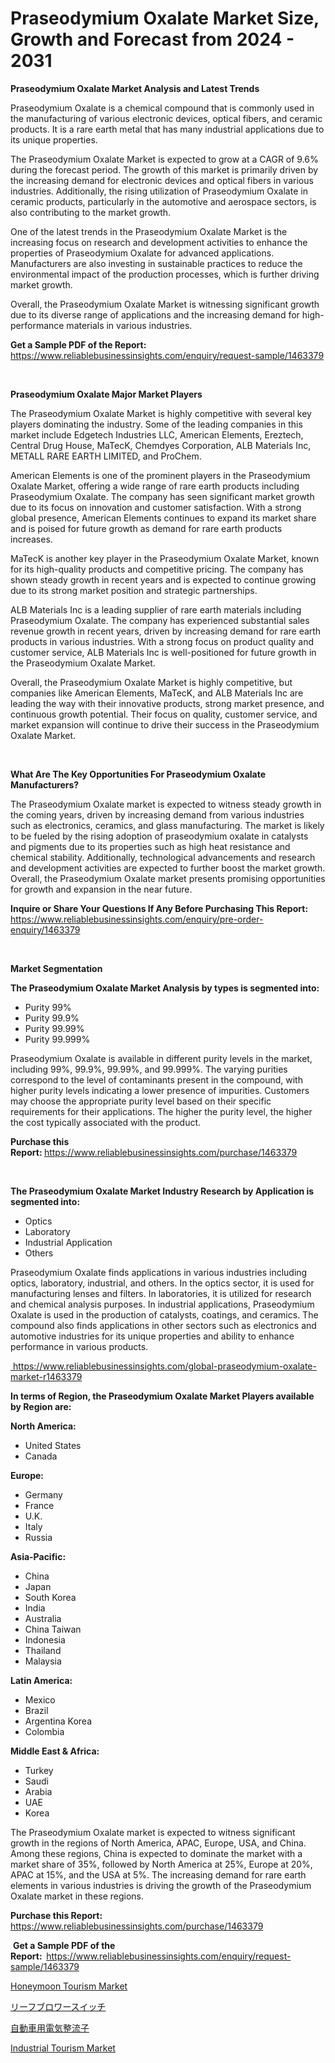 <p><h1>Praseodymium Oxalate Market Size, Growth and Forecast from 2024 - 2031</h1></p><p><strong>Praseodymium Oxalate Market Analysis and Latest Trends</strong></p>
<p><p>Praseodymium Oxalate is a chemical compound that is commonly used in the manufacturing of various electronic devices, optical fibers, and ceramic products. It is a rare earth metal that has many industrial applications due to its unique properties.</p><p>The Praseodymium Oxalate Market is expected to grow at a CAGR of 9.6% during the forecast period. The growth of this market is primarily driven by the increasing demand for electronic devices and optical fibers in various industries. Additionally, the rising utilization of Praseodymium Oxalate in ceramic products, particularly in the automotive and aerospace sectors, is also contributing to the market growth.</p><p>One of the latest trends in the Praseodymium Oxalate Market is the increasing focus on research and development activities to enhance the properties of Praseodymium Oxalate for advanced applications. Manufacturers are also investing in sustainable practices to reduce the environmental impact of the production processes, which is further driving market growth.</p><p>Overall, the Praseodymium Oxalate Market is witnessing significant growth due to its diverse range of applications and the increasing demand for high-performance materials in various industries.</p></p>
<p><strong>Get a Sample PDF of the Report:&nbsp;</strong> <a href="https://www.reliablebusinessinsights.com/enquiry/request-sample/1463379">https://www.reliablebusinessinsights.com/enquiry/request-sample/1463379</a></p>
<p>&nbsp;</p>
<p><strong>Praseodymium Oxalate Major Market Players</strong></p>
<p><p>The Praseodymium Oxalate Market is highly competitive with several key players dominating the industry. Some of the leading companies in this market include Edgetech Industries LLC, American Elements, Ereztech, Central Drug House, MaTecK, Chemdyes Corporation, ALB Materials Inc, METALL RARE EARTH LIMITED, and ProChem.</p><p>American Elements is one of the prominent players in the Praseodymium Oxalate Market, offering a wide range of rare earth products including Praseodymium Oxalate. The company has seen significant market growth due to its focus on innovation and customer satisfaction. With a strong global presence, American Elements continues to expand its market share and is poised for future growth as demand for rare earth products increases.</p><p>MaTecK is another key player in the Praseodymium Oxalate Market, known for its high-quality products and competitive pricing. The company has shown steady growth in recent years and is expected to continue growing due to its strong market position and strategic partnerships.</p><p>ALB Materials Inc is a leading supplier of rare earth materials including Praseodymium Oxalate. The company has experienced substantial sales revenue growth in recent years, driven by increasing demand for rare earth products in various industries. With a strong focus on product quality and customer service, ALB Materials Inc is well-positioned for future growth in the Praseodymium Oxalate Market.</p><p>Overall, the Praseodymium Oxalate Market is highly competitive, but companies like American Elements, MaTecK, and ALB Materials Inc are leading the way with their innovative products, strong market presence, and continuous growth potential. Their focus on quality, customer service, and market expansion will continue to drive their success in the Praseodymium Oxalate Market.</p></p>
<p>&nbsp;</p>
<p><strong>What Are The Key Opportunities For Praseodymium Oxalate Manufacturers?</strong></p>
<p><p>The Praseodymium Oxalate market is expected to witness steady growth in the coming years, driven by increasing demand from various industries such as electronics, ceramics, and glass manufacturing. The market is likely to be fueled by the rising adoption of praseodymium oxalate in catalysts and pigments due to its properties such as high heat resistance and chemical stability. Additionally, technological advancements and research and development activities are expected to further boost the market growth. Overall, the Praseodymium Oxalate market presents promising opportunities for growth and expansion in the near future.</p></p>
<p><strong>Inquire or Share Your Questions If Any Before Purchasing This Report:</strong> <a href="https://www.reliablebusinessinsights.com/enquiry/pre-order-enquiry/1463379">https://www.reliablebusinessinsights.com/enquiry/pre-order-enquiry/1463379</a></p>
<p>&nbsp;</p>
<p><strong>Market Segmentation</strong></p>
<p><strong>The Praseodymium Oxalate Market Analysis by types is segmented into:</strong></p>
<p><ul><li>Purity 99%</li><li>Purity 99.9%</li><li>Purity 99.99%</li><li>Purity 99.999%</li></ul></p>
<p><p>Praseodymium Oxalate is available in different purity levels in the market, including 99%, 99.9%, 99.99%, and 99.999%. The varying purities correspond to the level of contaminants present in the compound, with higher purity levels indicating a lower presence of impurities. Customers may choose the appropriate purity level based on their specific requirements for their applications. The higher the purity level, the higher the cost typically associated with the product.</p></p>
<p><strong>Purchase this Report:&nbsp;</strong><a href="https://www.reliablebusinessinsights.com/purchase/1463379">https://www.reliablebusinessinsights.com/purchase/1463379</a></p>
<p>&nbsp;</p>
<p><strong>The Praseodymium Oxalate Market Industry Research by Application is segmented into:</strong></p>
<p><ul><li>Optics</li><li>Laboratory</li><li>Industrial Application</li><li>Others</li></ul></p>
<p><p>Praseodymium Oxalate finds applications in various industries including optics, laboratory, industrial, and others. In the optics sector, it is used for manufacturing lenses and filters. In laboratories, it is utilized for research and chemical analysis purposes. In industrial applications, Praseodymium Oxalate is used in the production of catalysts, coatings, and ceramics. The compound also finds applications in other sectors such as electronics and automotive industries for its unique properties and ability to enhance performance in various products.</p></p>
<p><a href="https://www.reliablebusinessinsights.com/global-praseodymium-oxalate-market-r1463379">&nbsp;https://www.reliablebusinessinsights.com/global-praseodymium-oxalate-market-r1463379</a></p>
<p><strong>In terms of Region, the Praseodymium Oxalate Market Players available by Region are:</strong></p>
<p>
    <p> <strong> North America: </strong>
        <ul>
            <li>United States</li>
            <li>Canada</li>
        </ul>
        </p> 
    <p> <strong> Europe: </strong>
        <ul>
            <li>Germany</li>
            <li>France</li>
            <li>U.K.</li>
            <li>Italy</li>
            <li>Russia</li>
        </ul>
        </p> 
    <p> <strong> Asia-Pacific: </strong>
        <ul>
            <li>China</li>
            <li>Japan</li>
            <li>South Korea</li>
            <li>India</li>
            <li>Australia</li>
            <li>China Taiwan</li>
            <li>Indonesia</li>
            <li>Thailand</li>
            <li>Malaysia</li>
        </ul>
        </p> 
    <p> <strong> Latin America: </strong>
        <ul>
            <li>Mexico</li>
            <li>Brazil</li>
            <li>Argentina Korea</li>
            <li>Colombia</li>
        </ul>
        </p> 
    <p> <strong> Middle East & Africa: </strong>
        <ul>
            <li>Turkey</li>
            <li>Saudi</li>
            <li>Arabia</li>
            <li>UAE</li>
            <li>Korea</li>
        </ul>
    </p>
    </p>
<p><p>The Praseodymium Oxalate market is expected to witness significant growth in the regions of North America, APAC, Europe, USA, and China. Among these regions, China is expected to dominate the market with a market share of 35%, followed by North America at 25%, Europe at 20%, APAC at 15%, and the USA at 5%. The increasing demand for rare earth elements in various industries is driving the growth of the Praseodymium Oxalate market in these regions.</p></p>
<p><strong>Purchase this Report: </strong><a href="https://www.reliablebusinessinsights.com/purchase/1463379">https://www.reliablebusinessinsights.com/purchase/1463379</a></p>
<p>&nbsp;<strong>Get a Sample PDF of the Report:&nbsp;&nbsp;</strong><a href="https://www.reliablebusinessinsights.com/enquiry/request-sample/1463379">https://www.reliablebusinessinsights.com/enquiry/request-sample/1463379</a></p>
<p><strong></strong></p>
<p><p><a href="https://github.com/juancolorado15/Market-Research-Report-List-3/blob/main/honeymoon-tourism-market.md">Honeymoon Tourism Market</a></p><p><a href="https://github.com/laurenreichert/Market-Research-Report-List-2/blob/main/183759090230.md">リーフブロワースイッチ</a></p><p><a href="https://github.com/RodHoppe07/Market-Research-Report-List-2/blob/main/498010790231.md">自動車用電気整流子</a></p><p><a href="https://github.com/dx0328/Market-Research-Report-List-3/blob/main/industrial-tourism-market.md">Industrial Tourism Market</a></p></p>